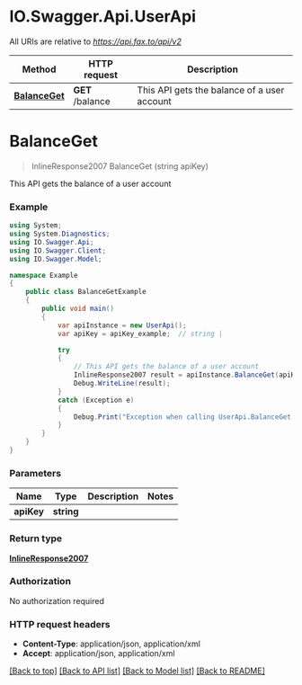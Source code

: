 # IO.Swagger.Api.UserApi

All URIs are relative to *https://api.fax.to/api/v2*

Method | HTTP request | Description
------------- | ------------- | -------------
[**BalanceGet**](UserApi.md#balanceget) | **GET** /balance | This API gets the balance of a user account


<a name="balanceget"></a>
# **BalanceGet**
> InlineResponse2007 BalanceGet (string apiKey)

This API gets the balance of a user account

### Example
```csharp
using System;
using System.Diagnostics;
using IO.Swagger.Api;
using IO.Swagger.Client;
using IO.Swagger.Model;

namespace Example
{
    public class BalanceGetExample
    {
        public void main()
        {
            var apiInstance = new UserApi();
            var apiKey = apiKey_example;  // string | 

            try
            {
                // This API gets the balance of a user account
                InlineResponse2007 result = apiInstance.BalanceGet(apiKey);
                Debug.WriteLine(result);
            }
            catch (Exception e)
            {
                Debug.Print("Exception when calling UserApi.BalanceGet: " + e.Message );
            }
        }
    }
}
```

### Parameters

Name | Type | Description  | Notes
------------- | ------------- | ------------- | -------------
 **apiKey** | **string**|  | 

### Return type

[**InlineResponse2007**](InlineResponse2007.md)

### Authorization

No authorization required

### HTTP request headers

 - **Content-Type**: application/json, application/xml
 - **Accept**: application/json, application/xml

[[Back to top]](#) [[Back to API list]](../README.md#documentation-for-api-endpoints) [[Back to Model list]](../README.md#documentation-for-models) [[Back to README]](../README.md)

